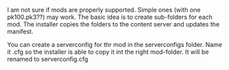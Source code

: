 I am not sure if mods are properly supported. Simple ones (with one pk100.pk3??) may work.
The basic idea is to create sub-folders for each mod. The installer copies the folders to 
the content server and updates the manifest.

You can create a serverconfig for thr mod in the serverconfigs folder. 
Name it <modfoldername>.cfg so the installer is able to copy it int the right mod-folder.
It will be renamed to serverconfig.cfg
